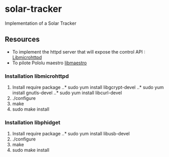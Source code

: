 # solar-tracker
Implementation of a Solar Tracker

## Resources
* To implement the httpd server that will expose the control API : [Libmicrohttpd](https://www.gnu.org/software/libmicrohttpd/)
* To pilote Pololu maestro [libmaestro](https://github.com/pdehn/libmaestro)

### Installation libmicrohttpd
1. Install require package
..* sudo yum install libgcrypt-devel
..* sudo yum install gnutls-devel
..* sudo yum install libcurl-devel
2. ./configure
3. make
4. sudo make install

### Installation libphidget
1. Install require package
..* sudo yum install libusb-devel
2. ./configure
3. make
4. sudo make install
